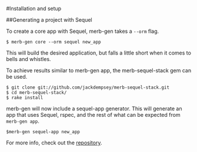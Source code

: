 #Installation and setup

##Generating a project with Sequel

To create a core app with Sequel, merb-gen takes a `--orm` flag.

    $ merb-gen core --orm sequel new_app

This will build the desired application, but falls a little short when it comes to bells and whistles.
    
To achieve results similar to merb-gen app, the merb-sequel-stack gem can be used.

    $ git clone git://github.com/jackdempsey/merb-sequel-stack.git
    $ cd merb-sequel-stack/
    $ rake install
    
merb-gen will now include a sequel-app generator.  This will generate an app that uses Sequel, rspec, and the rest of what can be expected from `merb-gen app`.
    
    $merb-gen sequel-app new_app
    
For more info, check out the [repository][].



[repository]:       http://github.com/jackdempsey/merb-sequel-stack/watchers